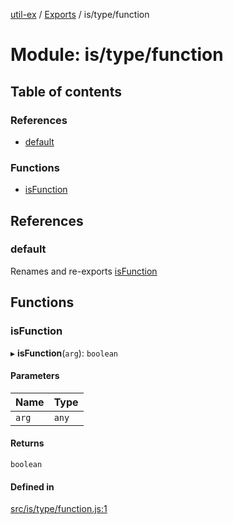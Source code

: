 [util-ex](../README.md) / [Exports](../modules.md) / is/type/function

# Module: is/type/function

## Table of contents

### References

- [default](is_type_function.md#default)

### Functions

- [isFunction](is_type_function.md#isfunction)

## References

### default

Renames and re-exports [isFunction](is_type_function.md#isfunction)

## Functions

### isFunction

▸ **isFunction**(`arg`): `boolean`

#### Parameters

| Name | Type |
| :------ | :------ |
| `arg` | `any` |

#### Returns

`boolean`

#### Defined in

[src/is/type/function.js:1](https://github.com/snowyu/util-ex.js/blob/6dff38f/src/is/type/function.js#L1)
